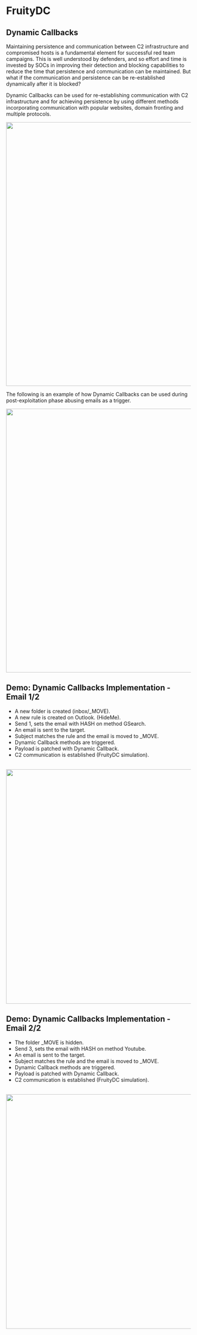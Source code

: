# FruityDC
## Dynamic Callbacks

Maintaining persistence and communication between C2 infrastructure and compromised hosts is a fundamental element for successful red team campaigns. This is well understood by defenders, and so effort and time is invested by SOCs in improving their detection and blocking capabilities to reduce the time that persistence and communication can be maintained. But what if the communication and persistence can be re-established dynamically after it is blocked?

Dynamic Callbacks can be used for re-establishing communication with C2 infrastructure and for achieving persistence by using different methods incorporating communication with popular websites, domain fronting and multiple protocols.

<img src="https://i.imgur.com/0Km6j9U.png?1" width="720">


The following is an example of how Dynamic Callbacks can be used during post-exploitation phase abusing emails as a trigger.

<img src="https://i.imgur.com/8ORnsqd.png" width="720">

## Demo: Dynamic Callbacks Implementation - Email 1/2

- A new folder is created (inbox/_MOVE).
- A new rule is created on Outlook. (HideMe).
- Send 1, sets the email with HASH on method GSearch.
- An email is sent to the target.
- Subject matches the rule and the email is moved to _MOVE.
- Dynamic Callback methods are triggered.
- Payload is patched with Dynamic Callback.
- C2 communication is established (FruityDC simulation).

<br>
<a href="https://youtu.be/H6GnUTDJWCg" target="_blank"><img src="https://i.imgur.com/EavEWoC.png" width="640"></a>
<br>



## Demo: Dynamic Callbacks Implementation - Email 2/2

- The folder _MOVE is hidden.
- Send 3, sets the email with HASH on method Youtube.
- An email is sent to the target.
- Subject matches the rule and the email is moved to _MOVE.
- Dynamic Callback methods are triggered.
- Payload is patched with Dynamic Callback.
- C2 communication is established (FruityDC simulation).

<br>
<a href="https://youtu.be/bhpi42Oywr4" target="_blank"><img src="https://i.imgur.com/g3JvMDP.png" width="640"></a>
<br>

